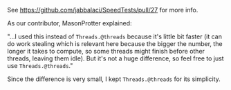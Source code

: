 See https://github.com/jabbalaci/SpeedTests/pull/27 for more info.

As our contributor, MasonProtter explained:

"...I used this instead of `Threads.@threads` because it's little bit faster (it can do work stealing which is relevant here because the bigger the number, the longer it takes to compute, so some threads might finish before other threads, leaving them idle). But it's not a huge difference, so feel free to just use `Threads.@threads`."

Since the difference is very small, I kept `Threads.@threads` for its simplicity.
